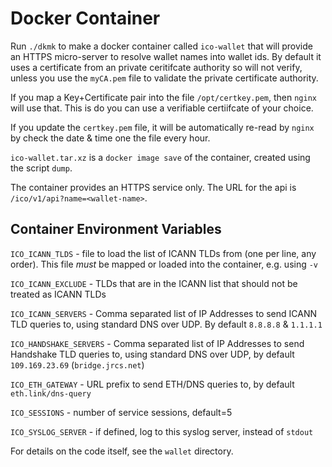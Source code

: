# Docker Container

Run `./dkmk` to make a docker container called `ico-wallet` that will provide an HTTPS micro-server
to resolve wallet names into wallet ids. By default it uses a certificate from an private ceritifcate authority
so will not verify, unless you use the `myCA.pem` file to validate the private certificate authority.

If you map a Key+Certificate pair into the file `/opt/certkey.pem`, then `nginx` will use that. This
is do you can use a verifiable certiifcate of your choice.

If you update the `certkey.pem` file, it will be automatically re-read by `nginx` by check the date & time
one the file every hour.

`ico-wallet.tar.xz` is a `docker image save` of the container, created using the script `dump`.

The container provides an HTTPS service only. The URL for the api is `/ico/v1/api?name=<wallet-name>`.


## Container Environment Variables

`ICO_ICANN_TLDS` - file to load the list of ICANN TLDs from (one per line, any order). This file *must* be mapped or loaded into the container, e.g. using `-v`

`ICO_ICANN_EXCLUDE` - TLDs that are in the ICANN list that should not be treated as ICANN TLDs

`ICO_ICANN_SERVERS` - Comma separated list of IP Addresses to send ICANN TLD queries to, using standard DNS over UDP. By default `8.8.8.8` & `1.1.1.1`

`ICO_HANDSHAKE_SERVERS` - Comma separated list of IP Addresses to send Handshake TLD queries to, using standard DNS over UDP, by default `109.169.23.69` (`bridge.jrcs.net`)

`ICO_ETH_GATEWAY` - URL prefix to send ETH/DNS queries to, by default `eth.link/dns-query`

`ICO_SESSIONS` - number of service sessions, default=5

`ICO_SYSLOG_SERVER` - if defined, log to this syslog server, instead of `stdout`


For details on the code itself, see the `wallet` directory.
